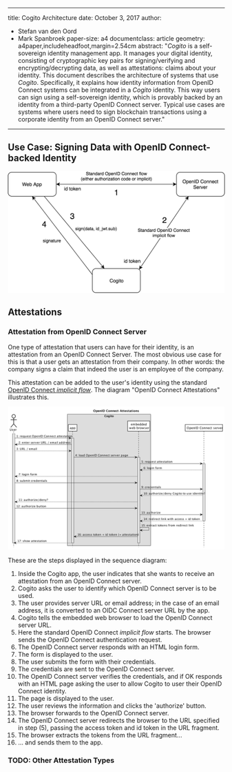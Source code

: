 
---
title: Cogito Architecture
date: October 3, 2017
author:
- Stefan van den Oord
- Mark Spanbroek
paper-size: a4
documentclass: article
geometry: a4paper,includeheadfoot,margin=2.54cm
abstract:
  "_Cogito_ is a self-sovereign identity management app. It manages your digital
  identity, consisting of cryptographic key pairs for signing/verifying and
  encrypting/decrypting data, as well as attestations: claims about your
  identity. This document describes the architecture of systems that use
  _Cogito_. Specifically, it explains how identity information from OpenID
  Connect systems can be integrated in a _Cogito_ identity. This way users can
  sign using a self-sovereign identity, which is provably backed by an
  identity from a third-party OpenID Connect server. Typical use cases are
  systems where users need to sign blockchain transactions using a corporate
  identity from an OpenID Connect server."
---

Use Case: Signing Data with OpenID Connect-backed Identity
----------------------------------------------------------

![Signing data with Cogito](Signing.png)


Attestations
------------

### Attestation from OpenID Connect Server

One type of attestation that users can have for their identity, is an
attestation from an OpenID Connect Server. The most obvious use case for this
is that a user gets an attestation from their company. In other words: the
company signs a claim that indeed the user is an employee of the company.

This attestation can be added to the user's identity using the standard
[OpenID Connect _implicit flow_][OIDCImplicit]. The diagram "OpenID Connect Attestations"
illustrates this.

![OpenID Connect Attestations](OIDCAttestation.png)

These are the steps displayed in the sequence diagram:

1. Inside the Cogito app, the user indicates that she wants to receive
   an attestation from an OpenID Connect server.
2. Cogito asks the user to identify which OpenID Connect server is to be used.
3. The user provides server URL or email address; in the case of an email
   address, it is converted to an OIDC Connect server URL by the app.
4. Cogito tells the embedded web browser to load the OpenID Connect server
   URL.
5. Here the standard OpenID Connect _implicit flow_ starts. The browser sends
   the OpenID Connect authentication request.
6. The OpenID Connect server responds with an HTML login form.
7. The form is displayed to the user.
8. The user submits the form with their credentials.
9. The credentials are sent to the OpenID Connect server.
10. The OpenID Connect server verifies the credentials, and if OK responds with
    an HTML page asking the user to allow Cogito to user their OpenID Connect
    identity.
11. The page is displayed to the user.
12. The user reviews the information and clicks the 'authorize' button.
13. The browser forwards to the OpenID Connect server.
14. The OpenID Connect server redirects the browser to the URL specified in
    step (5), passing the access token and id token in the URL fragment.
15. The browser extracts the tokens from the URL fragment...
16. ... and sends them to the app.


### TODO: Other Attestation Types


[OIDCImplicit]: https://openid.net/specs/openid-connect-core-1_0.html#ImplicitFlowAuth
